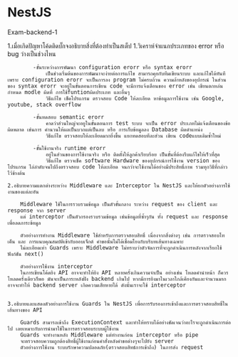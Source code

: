 # NestJS
Exam-backend-1

  1.เมื่อเกิดปัญหาโค้ดติดบั๊กจงอธิบายสิ่งที่ต้องทำเป็นสเต็ป
        1.วิเคราห์จำแนกประเภทของ error หรือ bug ว่างเป็นช่วงไหน

            -ขั้นระหว่างการพัฒนา configuration erorr หรือ syntax erorr 
                เป็นช่วงเริ่มต้นของการพัฒนาจะง่ายต่อการแก้ไข สามารถคุยกับทีมเขียนระบบ และแก้ไขได้ทันที เพราะ configuration erorr จะเป็นการลง program ไม่ครบถ้วน ความล้าหลังของอุปกรณ์ ในส่วนของ syntax erorr จะอยู่ในขั้นตอนการเขียน code จะมีการแจ้งเตือนของ error เช่น เขียนตกหล่น กำหนด modle ผิดที่ การใช้funtionผิดประเภท และอื่นๆ 
                วิธีแก้ไข เช็คโปรแกรม ตรวจสอบ Code ให้ละเอียด หาข้อมูลการใช้งาน เช่น Google, youtube, stack overflow

            -ขั้นทดสอบ semantic erorr
                คาดว่าส่วนใหญ่จะอยูในขั้นตอนการ test ระบบ จะเป็น error ประเภทไม่แจ้งเตือนของข้อผิดพลาด เช่นการ คำนวนให้ผลเป็นบวกแต่เป็นลบ หรือ การเก็บข้อมูลลง Database ผิดตำแหน่ง
                วิธีแก้ไข ตรวจสอบให้ละเอียดมากยิ่งขึ้น แยกทดสอบทีละส่วน เขียน codeแบบเดิมซ้ำใหม่ 

            -ขั้นใช้งานจริง runtime erorr
                อยู่ในส่วนของการใช้งานจริง หรือ ติดตั้งให้ลูกค้าเรียบร้อย เป็นขั้นที่ต้องรีบแก้ไขให้เร็วที่่สุด
                วิธีแก้ไข ตรวจเช็ค software Hardware ของอุปกรณ์การใช้งาน version ของโปรแกรม ไล่ลำดับจนไปถึงตรวจสอบ code ให้ละเอียด จนกว่าจะใช้งานได้อย่างมีประสิทธิ์ภาพ รวมทุกวิธีที่กล่าวไว้ข้างต้น

    2.อธิบายความแตกต่างระหว่าง Middleware และ Interceptor ใน NestJS และให้ยกตัวอย่างการใช้งานของแต่ละอัน
        
        Middleware ใช้ในการรวบรวมข้อมูล เป็นตัวขั้นกลาง ระหว่าง request ของ client และ response จาก server
        แต่ interceptor เป็นตัวกรองรวบรวมข้อมูล เช่นข้อมูลที่ซ้ำๆกัน ทั้ง request และ response เพื่อลดภาระข้อมูล

        ตัวอย่างการทำงาน Middleware ใช้สำหรับการตรวจสอบสิทธิ์ เนื่องจากสิ่งต่างๆ เช่น การตรวจสอบโทเค็น และ การแนบคุณสมบัติเข้ากับออบเจ็กต์ คำขอนั้นไม่ได้เชื่อมโยงกับบริบทเส้นทางเฉพาะ
        ไม่ละเอียดเท่า Guards เพราะ Middleware ไม่ทราบว่าตัวจัดการที่จะถูกดำเนินการหลังจากเรียกใช้ฟังก์ชัน next()

        ตัวอย่างการใช้งาน interceptor
        ในการเขียนโค้ดยิง API อาจจะทำให้ยิง API หลายครั้งเกินความจำเป็น อย่างเช่น โหลดคำนำหน้า ก็ควรโหลดครั้งเดียวก็พอ มันจะเป็นภาระหลังฝั่ง backend เกินไป หากมีการยิงมาในเวลาใกล้เคียงกันและจำนวนมากอาจจะทำให้ backend server เกิดความเสียหายได้ ดังนั้นเราจะใช้ interceptor

    
    3.อธิบายและแสดงตัวอย่างการใช้งาน Guards ใน NestJS เพื่อการรับรองการเข้าถึงและการตรวจสอบสิทธิ์ในเส้นทางของ API

        Guards สามารถเข้าถึง ExecutionContext และทำให้ทราบได้อย่างชัดเจนว่าอะไรจะถูกดำเนินการต่อไป เลยเหมาะกับการนำมาใช้ในการตรวจสอบระบบผู้ใช้งาน 
        Guards จะทำงานหลัง Middleware แต่ทำงานก่อน interceptor หรือ pipe
        จะตรวจสอบความถูกต้องสิทธิ์ผู้ใช้งานก่อนคำสั่งหลังคำขอต่างๆจะไปยัง server 
        ตัวอย่างการใช้งาน ระบบรักษาความปลอดภัย(ตรวจสอบสิทธ์การเข้าถึง) ในการส่ง request
